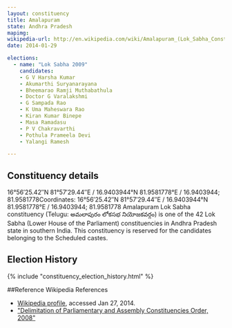 ```yaml
---
layout: constituency
title: Amalapuram
state: Andhra Pradesh
mapimg: 
wikipedia-url: http://en.wikipedia.com/wiki/Amalapuram_(Lok_Sabha_Constituency)
date: 2014-01-29

elections: 
  - name: "Lok Sabha 2009"
    candidates: 
    - G V Harsha Kumar 
    - Akumarthi Suryanarayana 
    - Bheemarao Ramji Muthabathula 
    - Doctor G Varalakshmi 
    - G Sampada Rao 
    - K Uma Maheswara Rao 
    - Kiran Kumar Binepe 
    - Masa Ramadasu 
    - P V Chakravarthi 
    - Pothula Prameela Devi 
    - Yalangi Ramesh 

---
```

## Constituency details
16°56′25.42″N 81°57′29.44″E﻿ / ﻿16.9403944°N 81.9581778°E﻿ / 16.9403944; 81.9581778Coordinates: 16°56′25.42″N 81°57′29.44″E﻿ / ﻿16.9403944°N 81.9581778°E﻿ / 16.9403944; 81.9581778 Amalapuram Lok Sabha constituency (Telugu: అమలాపురం లోకసభ నియోజకవర్గం) is one of the 42 Lok Sabha (Lower House of the Parliament) constituencies in Andhra Pradesh state in southern India. This constituency is reserved for the candidates belonging to the Scheduled castes.




## Election History
{% include "constituency_election_history.html" %}

##Reference
Wikipedia References
- [Wikipedia profile]({{page.profile.wikipedia}}), accessed Jan 27, 2014.
- ["Delimitation of Parliamentary and Assembly Constituencies Order, 2008"][wiki1]

[wiki1]: http://eci.nic.in/eci_main/CurrentElections/CONSOLIDATED_ORDER%20_ECI%20.pdf

